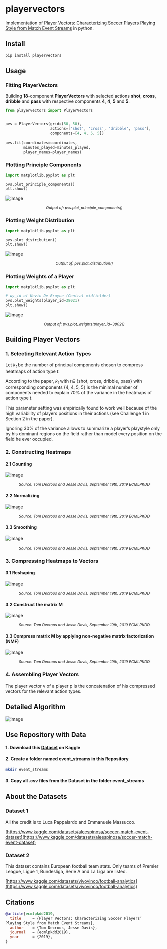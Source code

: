 # playervectors
Implementation of [Player Vectors: Characterizing Soccer Players Playing Style from Match Event Streams](https://ecmlpkdd2019.org/downloads/paper/701.pdf) in python.

## Install

```bash
pip install playervectors
```

## Usage

### Fitting PlayerVectors
Building **18**-component **PlayerVectors** with selected actions **shot**, **cross**, **dribble** and **pass** with respective components **4**, **4**, **5** and **5**.
```python
from playervectors import PlayerVectors


pvs = PlayerVectors(grid=(50, 50),
                    actions=['shot', 'cross', 'dribble', 'pass'],
                    components=[4, 4, 5, 5])

pvs.fit(coordinates=coordinates,
        minutes_played=minutes_played,
        player_names=player_names)
```

### Plotting Principle Components

```python
import matplotlib.pyplot as plt

pvs.plot_principle_components()
plt.show()
```
![image](res/principle_components.png)

<p style="font-size: 12px; text-align: center;">
    <em>Output of: pvs.plot_principle_components()</em>
</p>


### Plotting Weight Distribution

```python
import matplotlib.pyplot as plt

pvs.plot_distribution()
plt.show()
```
![image](res/distribution_weights.png)

<p style="font-size: 12px; text-align: center;">
    <em>Output of: pvs.plot_distribution()</em>
</p>

### Plotting Weights of a Player

```python
import matplotlib.pyplot as plt

# wy_id of Kevin De Bruyne (Central midfielder)
pvs.plot_weights(player_id=38021)
plt.show()
```

![image](res/weights_kevin.png)

<p style="font-size: 12px; text-align: center;">
    <em>Output of: pvs.plot_weights(player_id=38021)</em>
</p>



## Building Player Vectors

### 1. Selecting Relevant Action Types
Let $k_t$ be the number of principal components chosen to compress heatmaps of action type $t$.

According to the paper, $k_t$ with $t \in$ {shot, cross, dribble, pass} with corresponding components {4, 4, 5, 5} is the minimal number of components needed to explain 70% of the variance in the heatmaps of action type $t$.


This parameter setting
was empirically found to work well because of the high variability of players
positions in their actions (see Challenge 1 in Section 2 in the paper).

Ignoring 30% of the variance allows to summarize a player’s playstyle only by his dominant regions
on the field rather than model every position on the field he ever occupied.


### 2. Constructing Heatmaps

#### 2.1 Counting
![image](res/counting.png)

<p style="font-size: 12px; text-align: center;">
    <em>Source: Tom Decroos and Jesse Davis, September 19th, 2019 ECMLPKDD</em>
</p>

#### 2.2 Normalizing
![image](res/counting_norm.png)

<p style="font-size: 12px; text-align: center;">
    <em>Source: Tom Decroos and Jesse Davis, September 19th, 2019 ECMLPKDD</em>
</p>

#### 3.3 Smoothing
![image](res/smoothing.png)

<p style="font-size: 12px; text-align: center;">
    <em>Source: Tom Decroos and Jesse Davis, September 19th, 2019 ECMLPKDD</em>
</p>


### 3. Compressing Heatmaps to Vectors

#### 3.1 Reshaping
![image](res/reshaping.png)

<p style="font-size: 12px; text-align: center;">
    <em>Source: Tom Decroos and Jesse Davis, September 19th, 2019 ECMLPKDD</em>
</p>


#### 3.2 Construct the matrix M

![image](res/matrix_m.png)

<p style="font-size: 12px; text-align: center;">
    <em>Source: Tom Decroos and Jesse Davis, September 19th, 2019 ECMLPKDD</em>
</p>


#### 3.3 Compress matrix M by applying non-negative matrix factorization (NMF)

![image](res/nmf.png)

<p style="font-size: 12px; text-align: center;">
    <em>Source: Tom Decroos and Jesse Davis, September 19th, 2019 ECMLPKDD</em>
</p>



### 4. Assembling Player Vectors
The player vector v of a player p is the concatenation of his compressed vectors
for the relevant action types.

## Detailed Algorithm
![image](res/algorithm.png)


## Use Repository with Data

#### 1. Download this [Dataset](https://www.kaggle.com/datasets/aleespinosa/soccer-match-event-dataset) on Kaggle

#### 2. Create a folder named event_streams in this Repository

```bash
mkdir event_streams
```

#### 3. Copy all .csv files from the Dataset in the folder event_streams



## About the Datasets

### Dataset 1
All the credit is to Luca Pappalardo and Emmanuele Massucco.

[https://www.kaggle.com/datasets/aleespinosa/soccer-match-event-dataset](https://www.kaggle.com/datasets/aleespinosa/soccer-match-event-dataset)

### Dataset 2
This dataset contains European football team stats.
Only teams of Premier League, Ligue 1, Bundesliga, Serie A and La Liga are listed.

[https://www.kaggle.com/datasets/vivovinco/football-analytics](https://www.kaggle.com/datasets/vivovinco/football-analytics)

## Citations

```bibtex
@article{ecmlpkdd2019,
  title     = {Player Vectors: Characterizing Soccer Players’
Playing Style from Match Event Streams},
  author    = {Tom Decroos, Jesse Davis},
  journal   = {ecmlpkdd2019},
  year      = {2019},
}
```